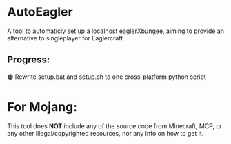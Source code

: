# AutoEagler
A tool to automaticly set up a localhost eaglerXbungee, aiming to provide an alternative to singleplayer for Eaglercraft

## Progress:
🟠 Rewrite setup.bat and setup.sh to one cross-platform python script

# For Mojang:
This tool does **NOT** include any of the source code from Minecraft, MCP, or any other illegal/copyrighted resources, nor any info on how to get it.
